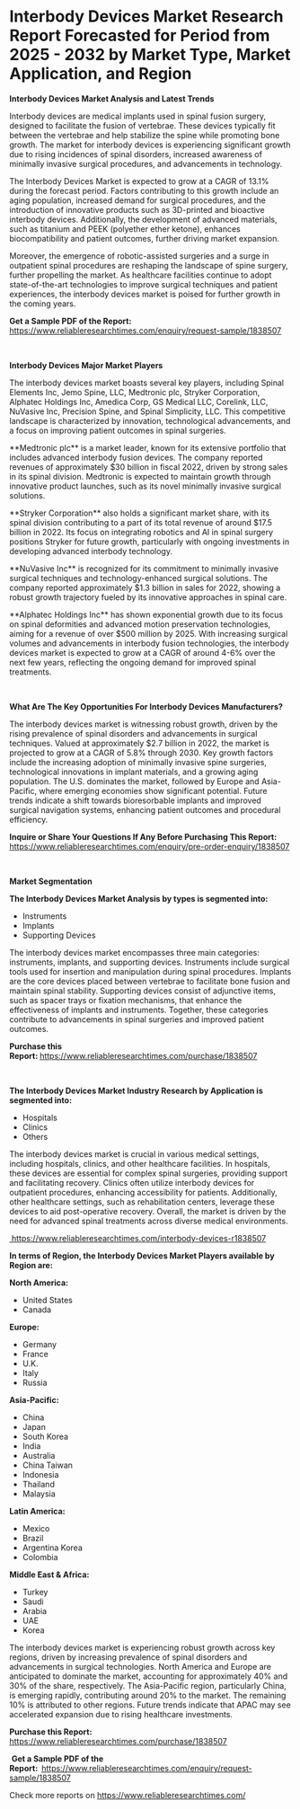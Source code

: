 <p><h1>Interbody Devices Market Research Report Forecasted for Period from 2025 -  2032 by Market Type, Market Application, and Region</h1></p><p><strong>Interbody Devices Market Analysis and Latest Trends</strong></p>
<p><p>Interbody devices are medical implants used in spinal fusion surgery, designed to facilitate the fusion of vertebrae. These devices typically fit between the vertebrae and help stabilize the spine while promoting bone growth. The market for interbody devices is experiencing significant growth due to rising incidences of spinal disorders, increased awareness of minimally invasive surgical procedures, and advancements in technology. </p><p>The Interbody Devices Market is expected to grow at a CAGR of 13.1% during the forecast period. Factors contributing to this growth include an aging population, increased demand for surgical procedures, and the introduction of innovative products such as 3D-printed and bioactive interbody devices. Additionally, the development of advanced materials, such as titanium and PEEK (polyether ether ketone), enhances biocompatibility and patient outcomes, further driving market expansion.</p><p>Moreover, the emergence of robotic-assisted surgeries and a surge in outpatient spinal procedures are reshaping the landscape of spine surgery, further propelling the market. As healthcare facilities continue to adopt state-of-the-art technologies to improve surgical techniques and patient experiences, the interbody devices market is poised for further growth in the coming years.</p></p>
<p><strong>Get a Sample PDF of the Report:&nbsp;</strong> <a href="https://www.reliableresearchtimes.com/enquiry/request-sample/1838507?utm_campaign=2221&utm_medium=2&utm_source=Github&utm_content=ia&utm_term=04032025&utm_id=interbody-devices">https://www.reliableresearchtimes.com/enquiry/request-sample/1838507</a></p>
<p>&nbsp;</p>
<p><strong>Interbody Devices Major Market Players</strong></p>
<p><p>The interbody devices market boasts several key players, including Spinal Elements Inc, Jemo Spine, LLC, Medtronic plc, Stryker Corporation, Alphatec Holdings Inc, Amedica Corp, GS Medical LLC, Corelink, LLC, NuVasive Inc, Precision Spine, and Spinal Simplicity, LLC. This competitive landscape is characterized by innovation, technological advancements, and a focus on improving patient outcomes in spinal surgeries.</p><p>**Medtronic plc** is a market leader, known for its extensive portfolio that includes advanced interbody fusion devices. The company reported revenues of approximately $30 billion in fiscal 2022, driven by strong sales in its spinal division. Medtronic is expected to maintain growth through innovative product launches, such as its novel minimally invasive surgical solutions.</p><p>**Stryker Corporation** also holds a significant market share, with its spinal division contributing to a part of its total revenue of around $17.5 billion in 2022. Its focus on integrating robotics and AI in spinal surgery positions Stryker for future growth, particularly with ongoing investments in developing advanced interbody technology.</p><p>**NuVasive Inc** is recognized for its commitment to minimally invasive surgical techniques and technology-enhanced surgical solutions. The company reported approximately $1.3 billion in sales for 2022, showing a robust growth trajectory fueled by its innovative approaches in spinal care.</p><p>**Alphatec Holdings Inc** has shown exponential growth due to its focus on spinal deformities and advanced motion preservation technologies, aiming for a revenue of over $500 million by 2025. With increasing surgical volumes and advancements in interbody fusion technologies, the interbody devices market is expected to grow at a CAGR of around 4-6% over the next few years, reflecting the ongoing demand for improved spinal treatments.</p></p>
<p>&nbsp;</p>
<p><strong>What Are The Key Opportunities For Interbody Devices Manufacturers?</strong></p>
<p><p>The interbody devices market is witnessing robust growth, driven by the rising prevalence of spinal disorders and advancements in surgical techniques. Valued at approximately $2.7 billion in 2022, the market is projected to grow at a CAGR of 5.8% through 2030. Key growth factors include the increasing adoption of minimally invasive spine surgeries, technological innovations in implant materials, and a growing aging population. The U.S. dominates the market, followed by Europe and Asia-Pacific, where emerging economies show significant potential. Future trends indicate a shift towards bioresorbable implants and improved surgical navigation systems, enhancing patient outcomes and procedural efficiency.</p></p>
<p><strong>Inquire or Share Your Questions If Any Before Purchasing This Report:</strong> <a href="https://www.reliableresearchtimes.com/enquiry/pre-order-enquiry/1838507?utm_campaign=2221&utm_medium=2&utm_source=Github&utm_content=ia&utm_term=04032025&utm_id=interbody-devices">https://www.reliableresearchtimes.com/enquiry/pre-order-enquiry/1838507</a></p>
<p>&nbsp;</p>
<p><strong>Market Segmentation</strong></p>
<p><strong>The Interbody Devices Market Analysis by types is segmented into:</strong></p>
<p><ul><li>Instruments</li><li>Implants</li><li>Supporting Devices</li></ul></p>
<p><p>The interbody devices market encompasses three main categories: instruments, implants, and supporting devices. Instruments include surgical tools used for insertion and manipulation during spinal procedures. Implants are the core devices placed between vertebrae to facilitate bone fusion and maintain spinal stability. Supporting devices consist of adjunctive items, such as spacer trays or fixation mechanisms, that enhance the effectiveness of implants and instruments. Together, these categories contribute to advancements in spinal surgeries and improved patient outcomes.</p></p>
<p><strong>Purchase this Report:&nbsp;</strong><a href="https://www.reliableresearchtimes.com/purchase/1838507?utm_campaign=2221&utm_medium=2&utm_source=Github&utm_content=ia&utm_term=04032025&utm_id=interbody-devices">https://www.reliableresearchtimes.com/purchase/1838507</a></p>
<p>&nbsp;</p>
<p><strong>The Interbody Devices Market Industry Research by Application is segmented into:</strong></p>
<p><ul><li>Hospitals</li><li>Clinics</li><li>Others</li></ul></p>
<p><p>The interbody devices market is crucial in various medical settings, including hospitals, clinics, and other healthcare facilities. In hospitals, these devices are essential for complex spinal surgeries, providing support and facilitating recovery. Clinics often utilize interbody devices for outpatient procedures, enhancing accessibility for patients. Additionally, other healthcare settings, such as rehabilitation centers, leverage these devices to aid post-operative recovery. Overall, the market is driven by the need for advanced spinal treatments across diverse medical environments.</p></p>
<p><a href="https://www.reliableresearchtimes.com/interbody-devices-r1838507?utm_campaign=2221&utm_medium=2&utm_source=Github&utm_content=ia&utm_term=04032025&utm_id=interbody-devices">&nbsp;https://www.reliableresearchtimes.com/interbody-devices-r1838507</a></p>
<p><strong>In terms of Region, the Interbody Devices Market Players available by Region are:</strong></p>
<p>
    <p> <strong> North America: </strong>
        <ul>
            <li>United States</li>
            <li>Canada</li>
        </ul>
        </p> 
    <p> <strong> Europe: </strong>
        <ul>
            <li>Germany</li>
            <li>France</li>
            <li>U.K.</li>
            <li>Italy</li>
            <li>Russia</li>
        </ul>
        </p> 
    <p> <strong> Asia-Pacific: </strong>
        <ul>
            <li>China</li>
            <li>Japan</li>
            <li>South Korea</li>
            <li>India</li>
            <li>Australia</li>
            <li>China Taiwan</li>
            <li>Indonesia</li>
            <li>Thailand</li>
            <li>Malaysia</li>
        </ul>
        </p> 
    <p> <strong> Latin America: </strong>
        <ul>
            <li>Mexico</li>
            <li>Brazil</li>
            <li>Argentina Korea</li>
            <li>Colombia</li>
        </ul>
        </p> 
    <p> <strong> Middle East & Africa: </strong>
        <ul>
            <li>Turkey</li>
            <li>Saudi</li>
            <li>Arabia</li>
            <li>UAE</li>
            <li>Korea</li>
        </ul>
    </p>
    </p>
<p><p>The interbody devices market is experiencing robust growth across key regions, driven by increasing prevalence of spinal disorders and advancements in surgical technologies. North America and Europe are anticipated to dominate the market, accounting for approximately 40% and 30% of the share, respectively. The Asia-Pacific region, particularly China, is emerging rapidly, contributing around 20% to the market. The remaining 10% is attributed to other regions. Future trends indicate that APAC may see accelerated expansion due to rising healthcare investments.</p></p>
<p><strong>Purchase this Report: </strong><a href="https://www.reliableresearchtimes.com/purchase/1838507?utm_campaign=2221&utm_medium=2&utm_source=Github&utm_content=ia&utm_term=04032025&utm_id=interbody-devices">https://www.reliableresearchtimes.com/purchase/1838507</a></p>
<p>&nbsp;<strong>Get a Sample PDF of the Report:&nbsp;&nbsp;</strong><a href="https://www.reliableresearchtimes.com/enquiry/request-sample/1838507?utm_campaign=2221&utm_medium=2&utm_source=Github&utm_content=ia&utm_term=04032025&utm_id=interbody-devices">https://www.reliableresearchtimes.com/enquiry/request-sample/1838507</a></p>
<p><strong></strong></p>
<p>Check more reports on <a href="https://www.reliableresearchtimes.com/?utm_campaign=2221&utm_medium=2&utm_source=Github&utm_content=ia&utm_term=04032025&utm_id=interbody-devices">https://www.reliableresearchtimes.com/</a></p>